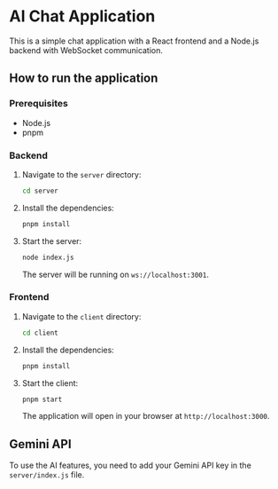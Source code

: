 # AI Chat Application

This is a simple chat application with a React frontend and a Node.js backend with WebSocket communication.

## How to run the application

### Prerequisites

- Node.js
- pnpm

### Backend

1.  Navigate to the `server` directory:
    ```bash
    cd server
    ```
2.  Install the dependencies:
    ```bash
    pnpm install
    ```
3.  Start the server:
    ```bash
    node index.js
    ```
    The server will be running on `ws://localhost:3001`.

### Frontend

1.  Navigate to the `client` directory:
    ```bash
    cd client
    ```
2.  Install the dependencies:
    ```bash
    pnpm install
    ```
3.  Start the client:
    ```bash
    pnpm start
    ```
    The application will open in your browser at `http://localhost:3000`.

## Gemini API

To use the AI features, you need to add your Gemini API key in the `server/index.js` file.